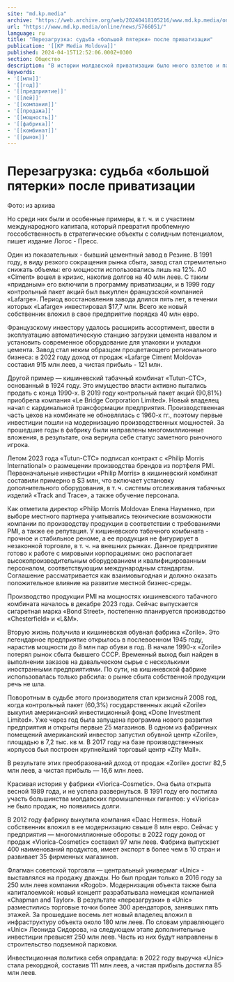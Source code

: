 ```yaml
---
site: "md.kp.media"
archive: "https://web.archive.org/web/20240418105216/www.md.kp.media/online/news/5766051/"
url: "https://www.md.kp.media/online/news/5766051/"
language: ru
title: "Перезагрузка: судьба «большой пятерки» после приватизации"
publication: '[[KP Media Moldova]]'
published: 2024-04-15T12:52:06.000Z+0300
section: Общество
description: "В истории молдавской приватизации было много взлетов и падений"
keywords:
- '[[млн]]'
- '[[год]]'
- '[[предприятие]]'
- '[[лей]]'
- '[[компания]]'
- '[[продажа]]'
- '[[мощность]]'
- '[[фабрика]]'
- '[[комбинат]]'
- '[[рынок]]'
---
```


# Перезагрузка: судьба «большой пятерки» после приватизации

Фото: из архива

Но среди них были и особенные примеры, в т. ч. и с участием международного капитала, который превратил проблемную госсобственность в стратегические объекты с солидным потенциалом, пишет издание Логос - Пресс.

Один из показательных - бывший цементный завод в Резине. В 1991 году, в виду резкого сокращения рынка сбыта, завод стал стремительно снижать объемы: его мощности использовались лишь на 12%. АО «Ciment» вошел в кризис, накопив долгов на 40 млн леев. С таким «приданым» его включили в программу приватизации, и в 1999 году контрольный пакет акций был выкуплен французской компанией «Lafarge». Период восстановления завода длился пять лет, в течении которых «Lafarge» инвестировал $17,7 млн. Всего же новый собственник вложил в свое предприятие порядка 40 млн евро.

Французскому инвестору удалось расширить ассортимент, ввести в эксплуатацию автоматическую станцию загрузки цемента навалом и установить современное оборудование для упаковки и укладки цемента. Завод стал неким образцом процветающего регионального бизнеса: в 2022 году доход от продаж «Lafarge Ciment Moldova» составил 915 млн леев, а чистая прибыль - 121 млн.

Другой пример — кишиневский табачный комбинат «Tutun-CTC», основанный в 1924 году. Это имущество власти активно пытались продать с конца 1990-х. В 2019 году контрольный пакет акций (90,81%) приобрела компания «Le Bridge Corporation Limited». Новый владелец начал с кардинальной трансформации предприятия. Производственная часть цехов на комбинате не обновлялась с 1960-х гг., поэтому первые инвестиции пошли на модернизацию производственных мощностей. За прошедшие годы в фабрику были направлены многомиллионные вложения, в результате, она вернула себе статус заметного рыночного игрока.

Летом 2023 года «Tutun-CTC» подписал контракт с «Philip Morris International» о размещении производства брендов из портфеля PMI. Первоначальные инвестиции «Philip Morris» в кишиневский комбинат составили примерно в $3 млн, что включает установку дополнительного оборудования, в т. ч. системы отслеживания табачных изделий «Track and Trace», а также обучение персонала.

Как отметила директор «Philip Morris Moldova» Елена Науменко, при выборе местного партнера учитывались технические возможности компании по производству продукции в соответствии с требованиями PMI, а также ее репутация. У кишиневского табачного комбината - прочное и стабильное реноме, а ее продукция не фигурирует в незаконной торговле, в т. ч. на внешних рынках. Данное предприятие готово к работе с мировыми корпорациями: оно располагает высокопроизводительным оборудованием и квалифицированным персоналом, соответствующим международным стандартам. Соглашение рассматривается как взаимовыгодная и должно оказать положительное влияние на развитие местной бизнес-среды.

Производство продукции PMI на мощностях кишиневского табачного комбината началось в декабре 2023 года. Сейчас выпускается сигаретная марка «Bond Street», постепенно планируется производство «Chesterfield» и «L&M».

Вторую жизнь получила и кишиневская обувная фабрика «Zorile». Это легендарное предприятие открылось в послевоенном 1945 году, нарастив мощности до 8 млн пар обуви в год. В начале 1990-х «Zorile» потерял рынок сбыта бывшего СССР. Временный выход был найден в выполнении заказов на давальческом сырье с несколькими иностранными предприятиями. По сути, на кишиневской фабрике использовалась только рабсила: о рынке сбыта собственной продукции речь не шла.

Поворотным в судьбе этого производителя стал кризисный 2008 год, когда контрольный пакет (60,3%) государственных акций «Zorile» выкупил американский инвестиционный фонд «Done Investment Limited». Уже через год была запущена программа нового развития предприятия и открыты первые 25 магазинов. В одном из фабричных помещений американский инвестор запустил обувной центр «Zorile», площадью в 7,2 тыс. кв м. В 2017 году на базе производственных корпусов был построен крупнейший торговый центр «Zity Mall».

В результате этих преобразований доход от продаж «Zorile» достиг 82,5 млн леев, а чистая прибыль — 16,6 млн леев.

Красивая история у фабрики «Viorica-Cosmetic». Она была открыта весной 1989 года, и не успела развернуться. В 1991 году его постигла участь большинства молдавских промышленных гигантов: у «Viorica» не было продаж, но появились долги.

В 2012 году фабрику выкупила компания «Daac Hermes». Новый собственник вложил в ее модернизацию свыше 8 млн евро. Сейчас у предприятия — многомиллионные обороты: в 2022 году доход от продаж «Viorica-Cosmetic» составил 97 млн леев. Фабрика выпускает 400 наименований продуктов, имеет экспорт в более чем в 10 стран и развивает 35 фирменных магазинов.

Флагман советской торговли — центральный универмаг «Unic» - выставлялся на продажу дважды. Но был продан только в 2016 году за 250 млн леев компании «Rogob». Модернизация объекта также была капиталоемкой: новый концепт разрабатывала немецкая компанией «Chapman and Taylor». В результате «перезагрузки» в «Unic» разместились торговые точки более 300 арендаторов, занявших пять этажей. За прошедшие восемь лет новый владелец вложил в инфраструктуру объекта около 180 млн леев. По словам управляющего «Unic» Леонида Сидорова, на следующем этапе дополнительные инвестиции превысят 250 млн леев. Часть из них будут направлены в строительство подземной парковки.

Инвестиционная политика себя оправдала: в 2022 году выручка «Unic» стала рекордной, составив 111 млн леев, а чистая прибыль достигла 85 млн леев.
